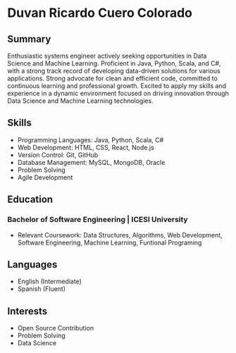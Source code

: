 # Duvan Ricardo Cuero Colorado

## Summary
Enthusiastic systems engineer actively seeking opportunities in Data Science and Machine Learning. Proficient in Java, Python, Scala, and C#, with a strong track record of developing data-driven solutions for various applications. Strong advocate for clean and efficient code, committed to continuous learning and professional growth. Excited to apply my skills and experience in a dynamic environment focused on driving innovation through Data Science and Machine Learning technologies.

## Skills
- Programming Languages: Java, Python, Scala, C#
- Web Development: HTML, CSS, React, Node.js
- Version Control: Git, GitHub
- Database Management: MySQL, MongoDB, Oracle
- Problem Solving
- Agile Development

## Education

### Bachelor of Software Engineering | ICESI University

- Relevant Coursework: Data Structures, Algorithms, Web Development, Software Engineering, Machine Learning, Funtional Programing

## Languages
- English (Intermediate)
- Spanish (Fluent)

## Interests
- Open Source Contribution
- Problem Solving
- Data Science 
